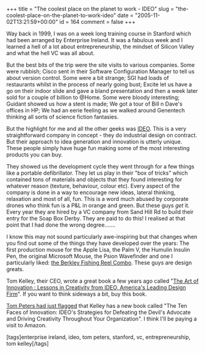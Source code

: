 +++
title = "The coolest place on the planet to work - IDEO"
slug = "the-coolest-place-on-the-planet-to-work-ideo"
date = "2005-11-02T13:21:59+00:00"
id = 164
comment = false
+++

Way back in 1999, I was on a week long training course in Stanford which had been arranged by Enterprise Ireland. It was a fabulous week and I learned a hell of a lot about entrepreneurship, the mindset of Silicon Valley and what the hell VC was all about. 

But the best bits of the trip were the site visits to various companies. Some were rubbish; Cisco sent in their Software Configuration Manager to tell us about version control. Some were a bit strange; SGI had loads of restaurants whilst in the process of nearly going bust; Excite let us have a go on their indoor slide and gave a bland presentation and then a week later sold for a couple of billion to @Home. Some were bloody interesting; Guidant showed us how a stent is made; We got a tour of Bill n Dave's offices in HP; We had an eerie feeling as we walked around Genentech thinking all sorts of science fiction fantasies. 

But the highlight for me and all the other geeks was [IDEO](http://www.ideo.com/). This is a very straightforward company in concept - they do industrial design on contract. But their approach to idea generation and innovation is utterly unique. These people simply have huge fun making some of the most interesting products you can buy.

They showed us the development cycle they went through for a few things like a portable defibrillator. They let us play in their "box of tricks" which contained tons of materials and objects that they found interesting for whatever reason (texture, behaviour, colour etc). Every aspect of the company is done in a way to encourage new ideas, lateral thinking, relaxation and most of all, fun. This is a word much abused by corporate drones who think fun is a P&L in orange and green. But these guys _get_ it. Every year they are hired by a VC company from Sand Hill Rd to build their entry for the Soap Box Derby. They are paid to do this! I realised at that point that I had done the wrong degree....... 

I know this may not sound particularly awe-inspiring but that changes when you find out some of the things they have developed over the years: The first production mouse for the Apple Lisa, the Palm V, the Humulin Insulin Pen, the original Microsoft Mouse, the Psion Wavefinder and one I particularly liked: [the Berkley Fishing Reel Combo](http://www.ideo.com/portfolio/re.asp?x=12272).  These guys are design greats.

Tom Kelley, their CEO, wrote a great book a few years ago called "[The Art of Innovation : Lessons in Creativity from IDEO, America's Leading Design Firm](http://www.amazon.com/exec/obidos/tg/detail/-/0385499841/102-6118171-4870501?v=glance)". If you want to think sideways a bit, buy this book. 

[Tom Peters had just flagged](http://www.tompeters.com/entries.php?rss=1&note=http://www.tompeters.com/blogs/main/008317.php) that Kelley has a new book called  "The Ten Faces of Innovation: IDEO's Strategies for Defeating the Devil's Advocate and Driving Creativity Throughout Your Organization". I think I'll be paying a visit to Amazon. 

[tags]enterprise ireland, ideo, tom peters, stanford, vc, entrepreneurship, tom kelley[/tags]
